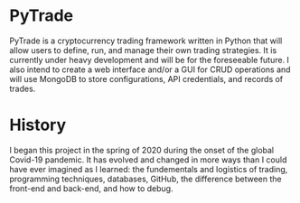 # PyTrade
PyTrade is a cryptocurrency trading framework written in Python that will allow users to define, run, and manage their own trading strategies. It is currently under heavy development and will be for the foreseeable future. I also intend to create a web interface and/or a GUI for CRUD operations and will use MongoDB to store configurations, API credentials, and records of trades.

# History
I began this project in the spring of 2020 during the onset of the global Covid-19 pandemic. It has evolved and changed in more ways than I could have ever imagined as I learned: the fundementals and logistics of trading, programming techniques, databases, GitHub, the difference between the front-end and back-end, and how to debug. 
